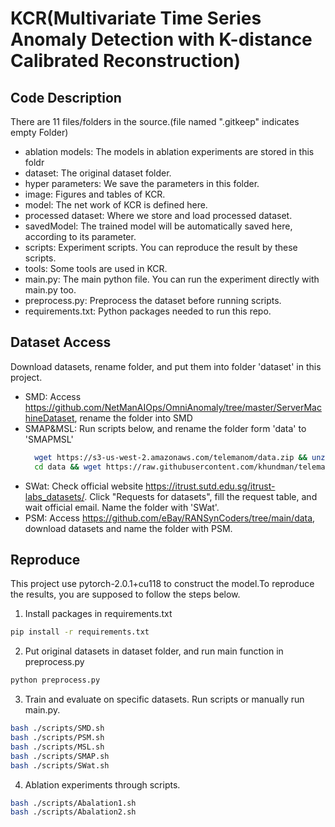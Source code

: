 # KCR(Multivariate Time Series Anomaly Detection with K-distance Calibrated Reconstruction)
## Code Description
There are 11 files/folders in the source.(file named ".gitkeep" indicates empty Folder)
- ablation models: The models in ablation experiments are stored in this foldr
- dataset: The original dataset folder.
- hyper parameters: We save the parameters in this folder.
- image: Figures and tables of KCR.
- model: The net work of KCR is defined here.
- processed dataset: Where we store and load processed dataset.
- savedModel: The trained model will be automatically saved here, according to its parameter.
- scripts: Experiment scripts. You can reproduce the result by these scripts.
- tools: Some tools are used in KCR.
- main.py: The main python file. You can run the experiment directly with main.py too.
- preprocess.py: Preprocess the dataset before running scripts.
- requirements.txt: Python packages needed to run this repo.

## Dataset Access
Download datasets, rename folder, and put them into folder 'dataset' in this project.
- SMD: Access <https://github.com/NetManAIOps/OmniAnomaly/tree/master/ServerMachineDataset>, rename the folder into SMD
- SMAP&MSL: Run scripts below, and rename the folder form 'data' to 'SMAPMSL'
  ```bash
    wget https://s3-us-west-2.amazonaws.com/telemanom/data.zip && unzip data.zip && rm data.zip
    cd data && wget https://raw.githubusercontent.com/khundman/telemanom/master/labeled_anomalies.csv
   ```
- SWat: Check official website <https://itrust.sutd.edu.sg/itrust-labs_datasets/>. Click "Requests for datasets", fill the request table, and wait official email. Name the folder with  'SWat'.
- PSM: Access <https://github.com/eBay/RANSynCoders/tree/main/data>, download datasets and name the folder with PSM.
## Reproduce
This project use pytorch-2.0.1+cu118 to construct the model.To reproduce the results, you are supposed to follow the steps below.
1. Install packages in requirements.txt
```bash
pip install -r requirements.txt
```
2. Put original datasets in dataset folder, and run main function in preprocess.py
```bash
python preprocess.py
```
3. Train and evaluate on specific datasets. Run scripts or manually run main.py.
```bash
bash ./scripts/SMD.sh
bash ./scripts/PSM.sh
bash ./scripts/MSL.sh
bash ./scripts/SMAP.sh
bash ./scripts/SWat.sh
```
4. Ablation experiments through scripts.
```bash
bash ./scripts/Abalation1.sh
bash ./scripts/Abalation2.sh
```

